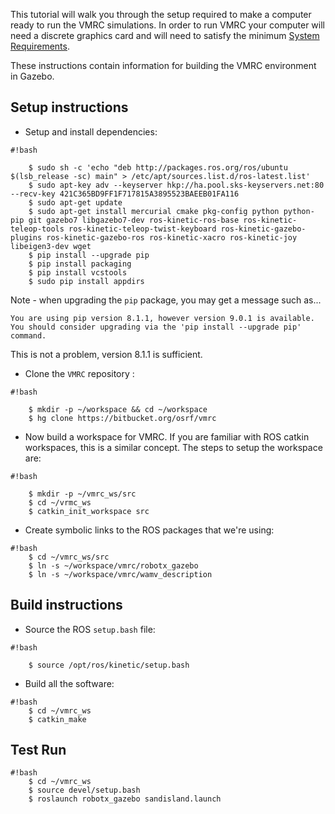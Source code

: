 This tutorial will walk you through the setup required to make a computer ready to run the VMRC simulations. In order to run VMRC your computer will need a discrete graphics card and will need to satisfy the minimum [System Requirements](https://bitbucket.org/osrf/vmrc/wiki/system_requirements).

These instructions contain information for building the VMRC environment in Gazebo.

## Setup instructions ##

* Setup and install dependencies:


```
#!bash

    $ sudo sh -c 'echo "deb http://packages.ros.org/ros/ubuntu $(lsb_release -sc) main" > /etc/apt/sources.list.d/ros-latest.list'
    $ sudo apt-key adv --keyserver hkp://ha.pool.sks-keyservers.net:80 --recv-key 421C365BD9FF1F717815A3895523BAEEB01FA116
    $ sudo apt-get update
    $ sudo apt-get install mercurial cmake pkg-config python python-pip git gazebo7 libgazebo7-dev ros-kinetic-ros-base ros-kinetic-teleop-tools ros-kinetic-teleop-twist-keyboard ros-kinetic-gazebo-plugins ros-kinetic-gazebo-ros ros-kinetic-xacro ros-kinetic-joy libeigen3-dev wget
    $ pip install --upgrade pip
    $ pip install packaging
    $ pip install vcstools
    $ sudo pip install appdirs
```

Note - when upgrading the ```pip``` package, you may get a message such as...
```
You are using pip version 8.1.1, however version 9.0.1 is available.
You should consider upgrading via the 'pip install --upgrade pip' command.
```
This is not a problem, version 8.1.1 is sufficient.

* Clone the `VMRC` repository :
```
#!bash

    $ mkdir -p ~/workspace && cd ~/workspace
    $ hg clone https://bitbucket.org/osrf/vmrc
```


* Now build a workspace for VMRC. If you are familiar with ROS catkin
workspaces, this is a similar concept. The steps to setup the workspace are:

```
#!bash

    $ mkdir -p ~/vmrc_ws/src
    $ cd ~/vrmc_ws
    $ catkin_init_workspace src
```

* Create symbolic links to the ROS packages that we're using:

```
#!bash
    $ cd ~/vmrc_ws/src
    $ ln -s ~/workspace/vmrc/robotx_gazebo
    $ ln -s ~/workspace/vmrc/wamv_description
```

## Build instructions ##

* Source the ROS `setup.bash` file:

```
#!bash

    $ source /opt/ros/kinetic/setup.bash
```

* Build all the software:

```
#!bash
    $ cd ~/vmrc_ws
    $ catkin_make
```

## Test Run ##

```
#!bash
    $ cd ~/vmrc_ws
    $ source devel/setup.bash
    $ roslaunch robotx_gazebo sandisland.launch 
```